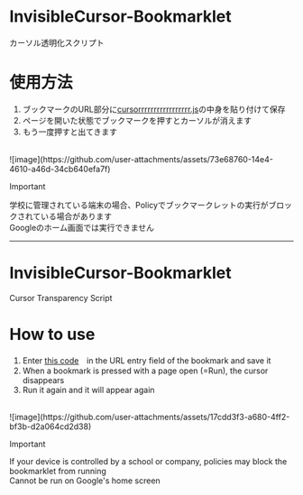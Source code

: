 # InvisibleCursor-Bookmarklet
カーソル透明化スクリプト

# 使用方法
1. ブックマークのURL部分に[cursorrrrrrrrrrrrrrrrr.js](https://github.com/VEDA00133912/InvisibleCursor-Bookmarklet/blob/main/cursorrrrrrrrrrrrrrrrr.js)の中身を貼り付けて保存
2. ページを開いた状態でブックマークを押すとカーソルが消えます
3. もう一度押すと出てきます
<br>
![image](https://github.com/user-attachments/assets/73e68760-14e4-4610-a46d-34cb640efa7f)

> [!IMPORTANT]
> 学校に管理されている端末の場合、Policyでブックマークレットの実行がブロックされている場合があります<br>
> Googleのホーム画面では実行できません
- - - - - - - - - - - - - - - - - - - - - - - - - - - - - - 
# InvisibleCursor-Bookmarklet
Cursor Transparency Script
# How to use
1. Enter [this code](https://github.com/VEDA00133912/InvisibleCursor-Bookmarklet/blob/main/cursorrrrrrrrrrrrrrrrr.js)　in the URL entry field of the bookmark and save it
2. When a bookmark is pressed with a page open (=Run), the cursor disappears
3. Run it again and it will appear again
<br>
![image](https://github.com/user-attachments/assets/17cdd3f3-a680-4ff2-bf3b-d2a064cd2d38)

> [!IMPORTANT]
> If your device is controlled by a school or company, policies may block the bookmarklet from running<br>
> Cannot be run on Google's home screen
